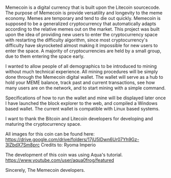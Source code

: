 Memecoin is a digital currency that is built upon the Litecoin sourcecode. The purpose of Memecoin is provide versatility and longevity to the meme economy. Memes are temporary and tend to die out quickly. Memecoin is supposed to be a generalized cryptocurrency that automatically adapts according to the relative memes out on the market. This project was built upon the idea of providing new users to enter the cryptocurrency space with restarting the difficulty algorithm, since most cryptocurrency's difficulty have skyrocketed almost making it impossible for new users to enter the space. A majority of cryptocurrencies are held by a small group, due to them entering the space early.

I wanted to allow people of all demographics to be introduced to mining without much technical experience. All mining procedures will be simply done through the Memecoin digital wallet. The wallet will serve as a hub to hold your MEME balance, track past and current transactions, see how many users are on the network, and to start mining with a simple command.

Specifications of how to run the wallet and mine will be displayed later once I have launched the block explorer to the web, and compiled a Windows based wallet. The current wallet is compatible with Linux based systems.

I want to thank the Bitcoin and Litecoin developers for developing and maturing the cryptocurrency space.

All images for this coin can be found here: https://drive.google.com/drive/folders/17jU5lDwn6Ur07Yh9Gz-3IZbdX7Sm8prc Credits to: Ryoma Imperio

The development of this coin was using Aqua's tutorial. https://www.youtube.com/user/aqua0frog/featured

Sincerely, The Memecoin developers.

